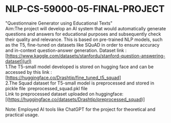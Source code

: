 # NLP-CS-59000-05-FINAL-PROJECT<br>
"Questionnaire Generator using Educational Texts"<br>
Aim:The project will develop an AI system that would automatically generate questions and answers for educational purposes and subsequently check their quality and relevance. This is based on pre-trained NLP models, such as the T5, fine-tuned on datasets like SQuAD in order to ensure accuracy and in-context question-answer generation.
Dataset link : [https://www.kaggle.com/datasets/stanfordu/stanford-question-answering-dataset](url)<br>
1.The T5-small model developed is stored on hugging face and can be accessed by this link : [https://huggingface.co/Drashtip/fine_tuned_t5_squad]<br>
2.The Squad dataset for T5-small model is preprocessed and stored in pickle file :preprocessed_squad.pkl file <br>
Link to preprocessed dataset uploaded on huggingface: [(https://huggingface.co/datasets/Drashtip/preprocessed_squad)]<br>

Note: Employed AI tools like ChatGPT for the project for theoretical and practical usage.
